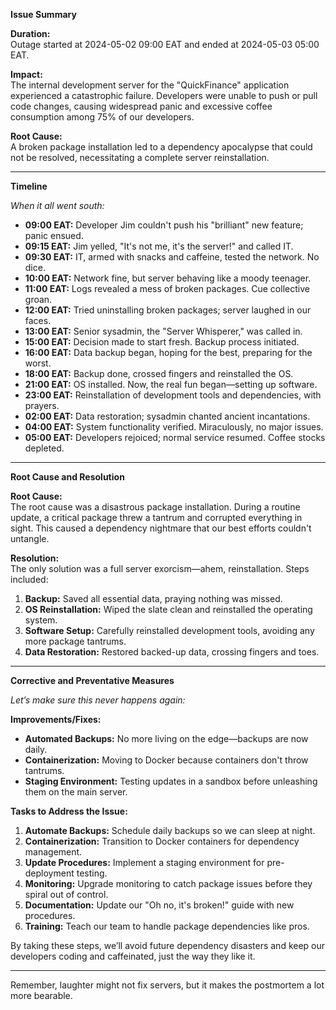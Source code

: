**Issue Summary**

**Duration:**  
Outage started at 2024-05-02 09:00 EAT and ended at 2024-05-03 05:00 EAT.

**Impact:**  
The internal development server for the "QuickFinance" application experienced a catastrophic failure. Developers were unable to push or pull code changes, causing widespread panic and excessive coffee consumption among 75% of our developers.

**Root Cause:**  
A broken package installation led to a dependency apocalypse that could not be resolved, necessitating a complete server reinstallation.

---

**Timeline**

*When it all went south:*

- **09:00 EAT:** Developer Jim couldn't push his "brilliant" new feature; panic ensued.
- **09:15 EAT:** Jim yelled, "It's not me, it's the server!" and called IT.
- **09:30 EAT:** IT, armed with snacks and caffeine, tested the network. No dice.
- **10:00 EAT:** Network fine, but server behaving like a moody teenager.
- **11:00 EAT:** Logs revealed a mess of broken packages. Cue collective groan.
- **12:00 EAT:** Tried uninstalling broken packages; server laughed in our faces.
- **13:00 EAT:** Senior sysadmin, the "Server Whisperer," was called in.
- **15:00 EAT:** Decision made to start fresh. Backup process initiated.
- **16:00 EAT:** Data backup began, hoping for the best, preparing for the worst.
- **18:00 EAT:** Backup done, crossed fingers and reinstalled the OS.
- **21:00 EAT:** OS installed. Now, the real fun began—setting up software.
- **23:00 EAT:** Reinstallation of development tools and dependencies, with prayers.
- **02:00 EAT:** Data restoration; sysadmin chanted ancient incantations.
- **04:00 EAT:** System functionality verified. Miraculously, no major issues.
- **05:00 EAT:** Developers rejoiced; normal service resumed. Coffee stocks depleted.

---

**Root Cause and Resolution**

**Root Cause:**  
The root cause was a disastrous package installation. During a routine update, a critical package threw a tantrum and corrupted everything in sight. This caused a dependency nightmare that our best efforts couldn't untangle.

**Resolution:**  
The only solution was a full server exorcism—ahem, reinstallation. Steps included:
1. **Backup:** Saved all essential data, praying nothing was missed.
2. **OS Reinstallation:** Wiped the slate clean and reinstalled the operating system.
3. **Software Setup:** Carefully reinstalled development tools, avoiding any more package tantrums.
4. **Data Restoration:** Restored backed-up data, crossing fingers and toes.

---

**Corrective and Preventative Measures**

*Let’s make sure this never happens again:*

**Improvements/Fixes:**  
- **Automated Backups:** No more living on the edge—backups are now daily.
- **Containerization:** Moving to Docker because containers don't throw tantrums.
- **Staging Environment:** Testing updates in a sandbox before unleashing them on the main server.

**Tasks to Address the Issue:**
1. **Automate Backups:** Schedule daily backups so we can sleep at night.
2. **Containerization:** Transition to Docker containers for dependency management.
3. **Update Procedures:** Implement a staging environment for pre-deployment testing.
4. **Monitoring:** Upgrade monitoring to catch package issues before they spiral out of control.
5. **Documentation:** Update our "Oh no, it's broken!" guide with new procedures.
6. **Training:** Teach our team to handle package dependencies like pros.

By taking these steps, we’ll avoid future dependency disasters and keep our developers coding and caffeinated, just the way they like it.

---

Remember, laughter might not fix servers, but it makes the postmortem a lot more bearable.
